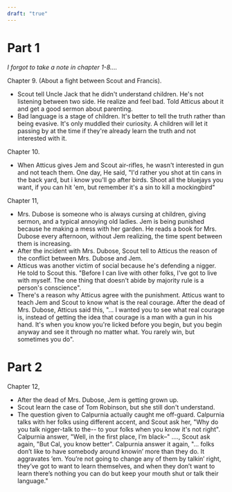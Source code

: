 ```yaml
---
draft: "true"
---
```

# Part 1

*I forgot to take a note in chapter 1-8....*

Chapter 9. (About a fight between Scout and Francis). 
- Scout tell Uncle Jack that he didn't understand children. He's not listening between two side. He realize and feel bad. Told Atticus about it and get a good sermon about parenting. 
- Bad language is a stage of children. It's better to tell the truth rather than being evasive. It's only muddled their curiosity. A children will let it passing by at the time if they're already learn the truth and not interested with it.

Chapter 10. 
- When Atticus gives Jem and Scout air-rifles, he wasn't interested in gun and not teach them. One day, He said, "I'd rather you shot at tin cans in the back yard, but i know you'll go after birds. Shoot all the bluejays you want, if you can hit 'em, but remember it's a sin to kill a mockingbird"

Chapter 11, 
- Mrs. Dubose is someone who is always cursing at children, giving sermon, and a typical annoying old ladies. Jem is being punished because he making a mess with her garden. He reads a book for Mrs. Dubose every afternoon, without Jem realizing, the time spent between them is increasing.
- After the incident with Mrs. Dubose, Scout tell to Atticus the reason of the conflict between Mrs. Dubose and Jem.
- Atticus was another victim of social because he's defending a nigger. He told to Scout this. "Before I can live with other folks, I've got to live with myself. The one thing that doesn't abide by majority rule is a person's conscience".
- There's a reason why Atticus agree with the punishment. Atticus want to teach Jem and Scout to know what is the real courage. After the dead of Mrs. Dubose, Atticus said this, "... I wanted you to see what real courage is, instead of getting the idea that courage is a man with a gun in his hand. It's when you know you're licked before you begin, but you begin anyway and see it through no matter what. You rarely win, but sometimes you do".

# Part 2

Chapter 12,
- After the dead of Mrs. Dubose, Jem is getting grown up.
- Scout learn the case of Tom Robinson, but she still don't understand.
- The question given to Calpurnia actually caught me off-guard. Calpurnia talks with her folks using different accent, and Scout ask her, "Why do you talk nigger-talk to the-- to your folks when you know it's not right". Calpurnia answer, "Well, in the first place, I’m black–"  ...., Scout ask again, "But Cal, you know better". Calpurnia answer it again, "... folks don’t like to have somebody around knowin’ more than they do. It aggravates ’em. You’re not going to change any of them by talkin’ right, they’ve got to want to learn themselves, and when they don’t want to learn there’s nothing you can do but keep your mouth shut or talk their language."